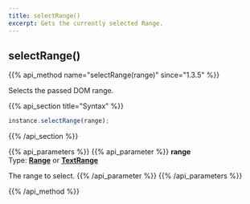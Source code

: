 ```yaml
---
title: selectRange()
excerpt: Gets the currently selected Range.
---
```

## selectRange()

{{% api_method name="selectRange(range)" since="1.3.5" %}}

Selects the passed DOM range.


{{% api_section title="Syntax" %}}
```js
instance.selectRange(range);
```
{{% /api_section %}}


{{% api_parameters %}}
{{% api_parameter %}}
**range**  
Type: **[Range](/api/types/#range)** or **[TextRange](/api/types/#textrange)**

The range to select.
{{% /api_parameter %}}
{{% /api_parameters %}}

{{% /api_method %}}
